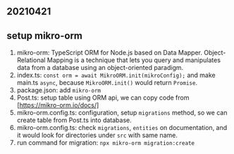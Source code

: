 ## 20210421
## setup mikro-orm
1. mikro-orm: TypeScript ORM for Node.js based on Data Mapper. Object-Relational Mapping is a technique that lets you query and manipulates data from a database using an object-oriented paradigm.
2. index.ts: `const orm = await MikroORM.init(mikroConfig);` and make main.ts `async`, because `MikroORM.init()` would return `Promise`.
3. package.json: add `mikro-orm`
4. Post.ts: setup table using ORM api, we can copy code from [https://mikro-orm.io/docs/]
5. mikro-orm.config.ts: configuration, setup `migrations` method, so we can create table from Post.ts into database.
6. mikro-orm.config.ts: check `migrations`, `entities` on documentation, and it would look for directories under `src` with same name.
7. run command for migration: `npx mikro-orm migration:create`
